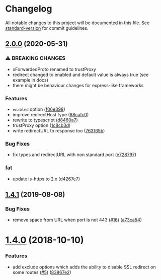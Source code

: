 # Changelog

All notable changes to this project will be documented in this file. See [standard-version](https://github.com/conventional-changelog/standard-version) for commit guidelines.

## [2.0.0](https://github.com/nuxt-contrib/redirect-ssl/compare/v1.4.1...v2.0.0) (2020-05-31)


### ⚠ BREAKING CHANGES

* xForwardedProto renamed to trustProxy
* redirect changed to enabled and default value is always true (see example in docs)
* there might be behaviour changes for express-like frameworks

### Features

* `enabled` option ([f06e398](https://github.com/nuxt-contrib/redirect-ssl/commit/f06e3982a61bd3e6a98fdc09ab4aab85575b0e70))
* improve redirectHost type ([88cafc0](https://github.com/nuxt-contrib/redirect-ssl/commit/88cafc0fb54c6507286d5dfa9c30a5368003513b))
* rewrite to typescript ([d8460a7](https://github.com/nuxt-contrib/redirect-ssl/commit/d8460a73cd29328e055203181900bf2fa4d011b1))
* trustProxy option ([1c8cb3d](https://github.com/nuxt-contrib/redirect-ssl/commit/1c8cb3d8c769a961f96f442e922242030c0d6645))
* write redirectURL to response too ([763165b](https://github.com/nuxt-contrib/redirect-ssl/commit/763165b221a7b37957618bfe7f7f7b533790fa96))


### Bug Fixes

* fix types and redirectURL with non standard port ([e728797](https://github.com/nuxt-contrib/redirect-ssl/commit/e72879708dc4a664edd3366997f87965d6d99dfc))


### fat

* update is-https to 2.x ([d4267e7](https://github.com/nuxt-contrib/redirect-ssl/commit/d4267e76a2e176ed792a03f80b3ffebf7e39ea7e))

<a name="1.4.1"></a>
## [1.4.1](https://github.com/nuxt-community/redirect-ssl/compare/v1.4.0...v1.4.1) (2019-08-08)


### Bug Fixes

* remove space from URL when port is not 443 ([#16](https://github.com/nuxt-community/redirect-ssl/issues/16)) ([a73ca54](https://github.com/nuxt-community/redirect-ssl/commit/a73ca54))



<a name="1.4.0"></a>
# [1.4.0](https://github.com/nuxt-community/redirect-ssl/compare/v1.3.0...v1.4.0) (2018-10-10)


### Features

* add exclude options which adds the ability to disable SSL redirect on some routes ([#5](https://github.com/nuxt-community/redirect-ssl/issues/5)) ([83867e2](https://github.com/nuxt-community/redirect-ssl/commit/83867e2))
